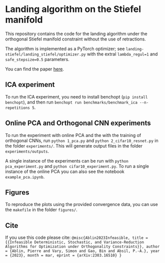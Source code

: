 # Landing algorithm on the Stiefel manifold

This repository contains the code for the landing algorithm under the orthogonal Stiefel manifold constraint without the use of retractions. 

The algorithm is implemented as a PyTorch optimizer; see `landing-stiefel/landing_stiefel/optimizer.py` with the extral `lambda_regul=1` and `safe_stepsize=0.5` parameters.

You can find the paper [here](https://arxiv.org/abs/2303.16510).

## ICA experiment

To run the ICA experiment, you need to install benchopt (`pip install benchopt`), and then run `benchopt run benchmarks/benchmark_ica --n-repetitions 5`.

## Online PCA and Orthogonal CNN experiments

To run the experiment with online PCA and the with the training of orthogonal CNNs, run  `python 1_pca.py` and `python 2_cifar10_resnet.py` in the folder `experiments/`. This will generate output files in the folder `experiments/outputs`.

A single instance of the experiments can be run with `python pca_experiment.py` and `python cifar10_experiment.py`. To run a single instance of the online PCA you can also see the notebook `example_pca.ipynb`.

## Figures

To reproduce the plots using the provided convergence data, you can use the `makefile` in the folder `figures/`.

## Cite

If you use this code please cite:
`@misc{Ablin2023Infeasible,
  title = {{Infeasible Deterministic, Stochastic, and Variance-Reduction Algorithms for Optimization under Orthogonality Constraints}},
  author = {Ablin, Pierre and Vary, Simon and Gao, Bin and Absil, P.-A.},
  year = {2023},
  month = mar,
  eprint = {arXiv:2303.16510}
}
`

